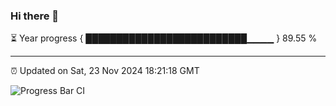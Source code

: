 ### Hi there 👋

⏳ Year progress { ██████████████████████████▁▁▁▁ } 89.55 %

---

⏰ Updated on Sat, 23 Nov 2024 18:21:18 GMT

![Progress Bar CI](https://github.com/liununu/liununu/workflows/Progress%20Bar%20CI/badge.svg)
